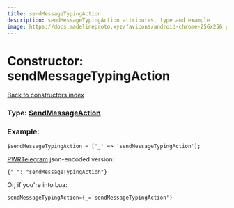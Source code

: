```yaml
---
title: sendMessageTypingAction
description: sendMessageTypingAction attributes, type and example
image: https://docs.madelineproto.xyz/favicons/android-chrome-256x256.png
---
```

# Constructor: sendMessageTypingAction  
[Back to constructors index](index.md)






### Type: [SendMessageAction](../types/SendMessageAction.md)


### Example:

```
$sendMessageTypingAction = ['_' => 'sendMessageTypingAction'];
```  

[PWRTelegram](https://pwrtelegram.xyz) json-encoded version:

```
{"_": "sendMessageTypingAction"}
```


Or, if you're into Lua:  


```
sendMessageTypingAction={_='sendMessageTypingAction'}

```


